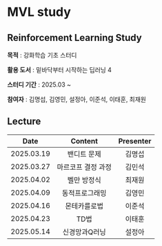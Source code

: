 # MVL study

## Reinforcement Learning Study
**목적** : 강화학습 기초 스터디   

**활용 도서** : 밑바닥부터 시작하는 딥러닝 4

**스터디 기간** : 2025.03 ~   

**참여자** : 김명섭, 김영민, 설정아, 이준석, 이태훈, 최재원

## Lecture

|Date|Content|Presenter|
|:---:|:---:|:---:|
|2025.03.19|밴디트 문제|김명섭|
|2025.03.27|마르코프 결정 과정|김민석|
|2025.04.02|벨만 방정식|최재원|
|2025.04.09|동적프로그래밍|김영민|
|2025.04.16|몬테카를로법|이준석|
|2025.04.23|TD법|이태훈|
|2025.05.14|신경망과Q러닝|설정아|

